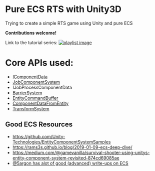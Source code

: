 # Pure ECS RTS with Unity3D 
Trying to create a simple RTS game using Unity and pure ECS

<b>Contributions welcome!</b>

Link to the tutorial series: 
[![playlist image](https://img.youtube.com/vi/36Q6HO19O6U/0.jpg)](https://www.youtube.com/watch?v=36Q6HO19O6U&list=PL13LVknaRwqyN4vKyeZwjcVlkjuvYgYwq)

# Core APIs used:
- [IComponentData](https://github.com/Unity-Technologies/EntityComponentSystemSamples/blob/master/Documentation/reference/component_data.md)
- [JobComponentSystem](https://github.com/Unity-Technologies/EntityComponentSystemSamples/blob/master/Documentation/reference/job_component_system.md)
- IJobProcessComponentData<T>
- [BarrierSystem](https://github.com/Unity-Technologies/EntityComponentSystemSamples/blob/master/Documentation/reference/entity_command_buffer.md#barrier)
- [EntityCommandBuffer](https://github.com/Unity-Technologies/EntityComponentSystemSamples/blob/master/Documentation/reference/entity_command_buffer.md)
- [ComponentDataFromEntity](https://github.com/Unity-Technologies/EntityComponentSystemSamples/blob/master/Documentation/reference/component_data_from_entity.md)
- [TransformSystem](https://github.com/Unity-Technologies/EntityComponentSystemSamples/blob/master/Documentation%7E/transform_system.md)


## Good ECS Resources
- https://github.com/Unity-Technologies/EntityComponentSystemSamples
- https://rams3s.github.io/blog/2019-01-09-ecs-deep-dive/
- https://medium.com/@gamevanilla/survival-shooter-using-unitys-entity-component-system-revisited-874cd69085ae
- [@5argon has alot of good (advanced) write-ups on ECS](https://gametorrahod.com/@5argon)
